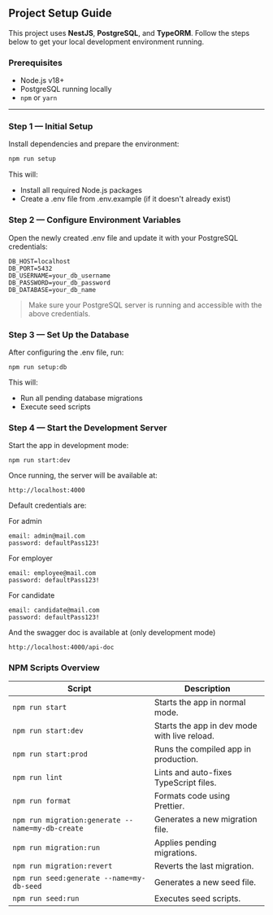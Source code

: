 ## Project Setup Guide

This project uses **NestJS**, **PostgreSQL**, and **TypeORM**. Follow the steps below to get your local development environment running.

### Prerequisites

- Node.js v18+
- PostgreSQL running locally
- `npm` or `yarn`

---

### Step 1 — Initial Setup

Install dependencies and prepare the environment:

```bash
npm run setup
```

This will:

- Install all required Node.js packages
- Create a .env file from .env.example (if it doesn't already exist)

### Step 2 — Configure Environment Variables

Open the newly created .env file and update it with your PostgreSQL credentials:

```
DB_HOST=localhost
DB_PORT=5432
DB_USERNAME=your_db_username
DB_PASSWORD=your_db_password
DB_DATABASE=your_db_name
```

> Make sure your PostgreSQL server is running and accessible with the above credentials.

### Step 3 — Set Up the Database

After configuring the .env file, run:

```
npm run setup:db
```

This will:

- Run all pending database migrations
- Execute seed scripts

### Step 4 — Start the Development Server

Start the app in development mode:

```
npm run start:dev
```

Once running, the server will be available at:

```
http://localhost:4000
```

Default credentials are:

For admin

```
email: admin@mail.com
password: defaultPass123!
```

For employer

```
email: employee@mail.com
password: defaultPass123!
```

For candidate

```
email: candidate@mail.com
password: defaultPass123!
```

And the swagger doc is available at (only development mode)

```
http://localhost:4000/api-doc
```

### NPM Scripts Overview

| Script                                           | Description                                  |
| ------------------------------------------------ | -------------------------------------------- |
| `npm run start`                                  | Starts the app in normal mode.               |
| `npm run start:dev`                              | Starts the app in dev mode with live reload. |
| `npm run start:prod`                             | Runs the compiled app in production.         |
| `npm run lint`                                   | Lints and auto-fixes TypeScript files.       |
| `npm run format`                                 | Formats code using Prettier.                 |
| `npm run migration:generate --name=my-db-create` | Generates a new migration file.              |
| `npm run migration:run`                          | Applies pending migrations.                  |
| `npm run migration:revert`                       | Reverts the last migration.                  |
| `npm run seed:generate --name=my-db-seed`        | Generates a new seed file.                   |
| `npm run seed:run`                               | Executes seed scripts.                       |
